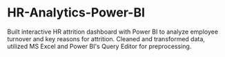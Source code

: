 # HR-Analytics-Power-BI
Built interactive HR attrition dashboard with Power BI to analyze employee turnover and key reasons for attrition. Cleaned and transformed data, utilized MS Excel and Power BI's Query Editor for preprocessing.
